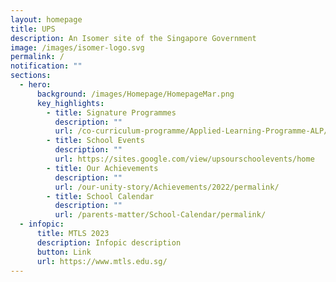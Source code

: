 ```yaml
---
layout: homepage
title: UPS
description: An Isomer site of the Singapore Government
image: /images/isomer-logo.svg
permalink: /
notification: ""
sections:
  - hero:
      background: /images/Homepage/HomepageMar.png
      key_highlights:
        - title: Signature Programmes
          description: ""
          url: /co-curriculum-programme/Applied-Learning-Programme-ALP/permalink/
        - title: School Events
          description: ""
          url: https://sites.google.com/view/upsourschoolevents/home
        - title: Our Achievements
          description: ""
          url: /our-unity-story/Achievements/2022/permalink/
        - title: School Calendar
          description: ""
          url: /parents-matter/School-Calendar/permalink/
  - infopic:
      title: MTLS 2023
      description: Infopic description
      button: Link
      url: https://www.mtls.edu.sg/
---
```


